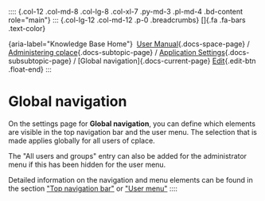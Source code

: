 :::: {.col-12 .col-md-8 .col-lg-8 .col-xl-7 .py-md-3 .pl-md-4 .bd-content role="main"}
::: {.col-lg-12 .col-md-12 .p-0 .breadcrumbs}
[]{.fa .fa-bars .text-color}

[](https://docs.cplace.io/){aria-label="Knowledge Base Home"}  [User
Manual](/user-manual-en/){.docs-space-page} / [Administering
cplace](/user-manual-en/cplace-administrieren/){.docs-subtopic-page} /
[Application
Settings](/user-manual-en/cplace-administrieren/applikationseinstellungen/){.docs-subsubtopic-page}
/ [Global navigation]{.docs-current-page} [
Edit](https://github.com/collaborationfactory/cplace-doc-user-enu/blob/release/25.2/cplace-administrieren/applikationseinstellungen/globale-navigation.md){.edit-btn
.float-end}
:::

# Global navigation

On the settings page for **Global navigation**, you can define which
elements are visible in the top navigation bar and the user menu. The
selection that is made applies globally for all users of cplace.

The "All users and groups" entry can also be added for the administrator
menu if this has been hidden for the user menu.

Detailed information on the navigation and menu elements can be found in
the section ["Top navigation
bar"](/user-manual-en/cplace-anwenden/navigieren-und-ueberblick-beh/hauptnavigation/)
or ["User
menu"](/user-manual-en/cplace-anwenden/benutzereinstellungen-aendern/benutzermenue/)
::::
